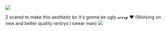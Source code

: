 
  ![](https://i.pinimg.com/736x/47/be/50/47be50d69175db4c3e208039f889de49.jpg)



2 scared to make this aesthetic bc it's gonna be ugly 𝓼𝓸𝓻𝓻𝔂 ❤️
(Working on new and better quality rentrys I swear man)
![](https://i.pinimg.com/736x/1e/06/2a/1e062ad7a6e9fd8391d4b4b573d731c7.jpg)
